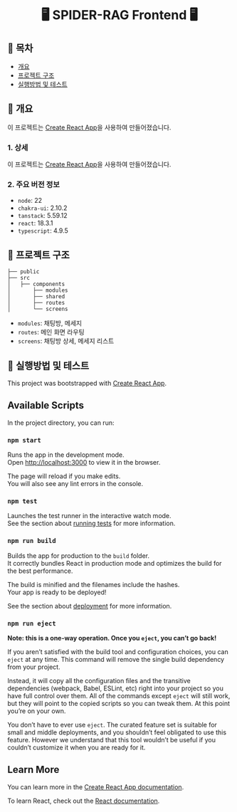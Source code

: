 <h1 align="center">🖥️ SPIDER-RAG Frontend 🖥️</h1>

## 📜 목차

- [개요](#📌-개요)
- [프로젝트 구조](#📌-프로젝트-구조)
- [실행방법 및 테스트](#📌-실행방법-및-테스트)

## 📌 개요

이 프로젝트는 [Create React App](https://github.com/facebook/create-react-app)을 사용하여 만들어졌습니다.

### 1. 상세

이 프로젝트는 [Create React App](https://github.com/facebook/create-react-app)을 사용하여 만들어졌습니다.

### 2. 주요 버전 정보

- `node`: 22
- `chakra-ui`: 2.10.2
- `tanstack`: 5.59.12
- `react`: 18.3.1
- `typescript`: 4.9.5

## 📌 프로젝트 구조

```
├── public
├── src
│   ├── components
│       ├── modules
│       ├── shared
│       ├── routes
│       └── screens
```

- `modules`: 채팅방, 메세지
- `routes`: 메인 화면 라우팅
- `screens`: 채팅방 상세, 메세지 리스트

## 📌 실행방법 및 테스트

This project was bootstrapped with [Create React App](https://github.com/facebook/create-react-app).

## Available Scripts

In the project directory, you can run:

### `npm start`

Runs the app in the development mode.\
Open [http://localhost:3000](http://localhost:3000) to view it in the browser.

The page will reload if you make edits.\
You will also see any lint errors in the console.

### `npm test`

Launches the test runner in the interactive watch mode.\
See the section about [running tests](https://facebook.github.io/create-react-app/docs/running-tests) for more information.

### `npm run build`

Builds the app for production to the `build` folder.\
It correctly bundles React in production mode and optimizes the build for the best performance.

The build is minified and the filenames include the hashes.\
Your app is ready to be deployed!

See the section about [deployment](https://facebook.github.io/create-react-app/docs/deployment) for more information.

### `npm run eject`

**Note: this is a one-way operation. Once you `eject`, you can’t go back!**

If you aren’t satisfied with the build tool and configuration choices, you can `eject` at any time. This command will remove the single build dependency from your project.

Instead, it will copy all the configuration files and the transitive dependencies (webpack, Babel, ESLint, etc) right into your project so you have full control over them. All of the commands except `eject` will still work, but they will point to the copied scripts so you can tweak them. At this point you’re on your own.

You don’t have to ever use `eject`. The curated feature set is suitable for small and middle deployments, and you shouldn’t feel obligated to use this feature. However we understand that this tool wouldn’t be useful if you couldn’t customize it when you are ready for it.

## Learn More

You can learn more in the [Create React App documentation](https://facebook.github.io/create-react-app/docs/getting-started).

To learn React, check out the [React documentation](https://reactjs.org/).
